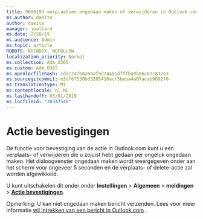 ```yaml
---
title: 9000193 verplaatsen ongedaan maken of verwijderen in Outlook.com
ms.author: daeite
author: daeite
manager: joallard
ms.date: 2/28/19
ms.audience: Admin
ms.topic: article
ROBOTS: NOINDEX, NOFOLLOW
localization_priority: Normal
ms.collection: Adm_O365
ms.custom: Adm_O365
ms.openlocfilehash: cdac247b0a60af9d74481dfffba9b06c07c837e3
ms.sourcegitcommit: e3df67530bd5205410acf5beba4a07acab9692f0
ms.translationtype: MT
ms.contentlocale: nl-NL
ms.lasthandoff: 03/01/2019
ms.locfileid: "30347546"
---
```

# <a name="action-confirmations"></a>Actie bevestigingen

De functie voor bevestiging van de actie in Outlook.com kunt u een verplaats- of verwijderen die u zojuist hebt gedaan per ongeluk ongedaan maken. Het dialoogvenster ongedaan maken wordt weergegeven onder aan het scherm voor ongeveer 5 seconden en de verplaats- of delete-actie zal worden afgewikkeld.

U kunt uitschakelen dit onder onder **Instellingen** > **Algemeen** > **meldingen** > **[Actie bevestigingen](https://outlook.live.com/mail/options/general/notifications)**.

Opmerking: U kan niet ongedaan maken bericht verzenden. Lees voor meer informatie [wil intrekken van een bericht in Outlook.com](https://support.office.com/article/c069ddde-5282-4085-8f4c-d7b133324f8a) .